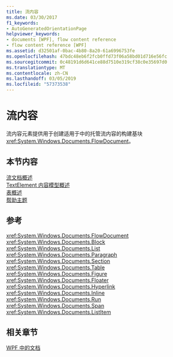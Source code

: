 ```yaml
---
title: 流内容
ms.date: 03/30/2017
f1_keywords:
- AutoGeneratedOrientationPage
helpviewer_keywords:
- documents [WPF], flow content reference
- flow content reference [WPF]
ms.assetid: d32501af-0bac-4b80-8a20-61a6996753fe
ms.openlocfilehash: 47bdc48eb6f2fcb0ffd73f06a58bd01d716e56fc
ms.sourcegitcommit: 0c48191d6d641ce88d7510e319cf38c0e35697d0
ms.translationtype: MT
ms.contentlocale: zh-CN
ms.lasthandoff: 03/05/2019
ms.locfileid: "57373538"
---
```

# <a name="flow-content"></a>流内容
流内容元素提供用于创建适用于中的托管流内容的构建基块<xref:System.Windows.Documents.FlowDocument>。  
  
## <a name="in-this-section"></a>本节内容  
 [流文档概述](flow-document-overview.md)  
 [TextElement 内容模型概述](textelement-content-model-overview.md)  
 [表概述](table-overview.md)  
 [帮助主题](flow-content-elements-how-to-topics.md)  
  
## <a name="reference"></a>参考  
 <xref:System.Windows.Documents.FlowDocument>  
  <xref:System.Windows.Documents.Block>  
  <xref:System.Windows.Documents.List>  
  <xref:System.Windows.Documents.Paragraph>  
  <xref:System.Windows.Documents.Section>  
  <xref:System.Windows.Documents.Table>  
  <xref:System.Windows.Documents.Figure>  
  <xref:System.Windows.Documents.Floater>  
  <xref:System.Windows.Documents.Hyperlink>  
  <xref:System.Windows.Documents.Inline>  
  <xref:System.Windows.Documents.Run>  
  <xref:System.Windows.Documents.Span>  
  <xref:System.Windows.Documents.ListItem>  
  
## <a name="related-sections"></a>相关章节  
 [WPF 中的文档](documents-in-wpf.md)
